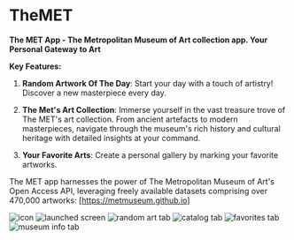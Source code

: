 # TheMET

**The MET App -  The Metropolitan Museum of Art collection app. Your Personal Gateway to Art**

**Key Features:**

1. **Random Artwork Of The Day**: Start your day with a touch of artistry! Discover a new masterpiece every day.

2. **The Met's Art Collection**: Immerse yourself in the vast treasure trove of The MET's art collection. From ancient artefacts to modern masterpieces, navigate through the museum's rich history and cultural heritage with detailed insights at your command.

3. **Your Favorite Arts**: Create a personal gallery by marking your favorite artworks. 

The MET app harnesses the power of The Metropolitan Museum of Art's Open Access API, leveraging freely available datasets comprising over 470,000 artworks: [https://metmuseum.github.io]

![icon](https://raw.githubusercontent.com/annabanani/TheMET/master/Design/MET_Icon.png)
![launched screen](https://raw.githubusercontent.com/annabanani/TheMET/master/Design/MET_Launch%20Screen.png)
![random art tab](https://raw.githubusercontent.com/annabanani/TheMET/master/Screenshots/6.7%20Random.png)
![catalog tab](https://raw.githubusercontent.com/annabanani/TheMET/master/Screenshots/6.7%20Catalog.png)
![favorites tab](https://raw.githubusercontent.com/annabanani/TheMET/master/Screenshots/6.7%20Favorite.png)
![museum info tab](https://raw.githubusercontent.com/annabanani/TheMET/master/Screenshots/6.7%20Map.png)
